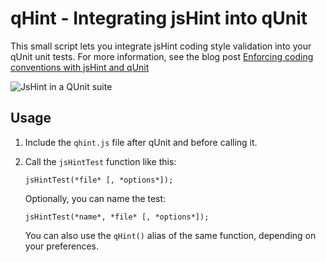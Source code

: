 # qHint - Integrating jsHint into qUnit

This small script lets you integrate jsHint coding style validation into your qUnit unit tests. For more information, see the blog post [Enforcing coding conventions with jsHint and qUnit](http://blog.gyoshev.net/2011/04/enforcing-coding-conventions-with-jshint-and-qunit)

![JsHint in a QUnit suite](http://blog.gyoshev.net/wp-content/uploads/2011/04/jshint-and-qunit.png)

## Usage

1. Include the `qhint.js` file after qUnit and before calling it.

2. Call the `jsHintTest` function like this:

    `jsHintTest(*file* [, *options*]);`

   Optionally, you can name the test:

    `jsHintTest(*name*, *file* [, *options*]);`
 
   You can also use the `qHint()` alias of the same function, depending on your preferences.
